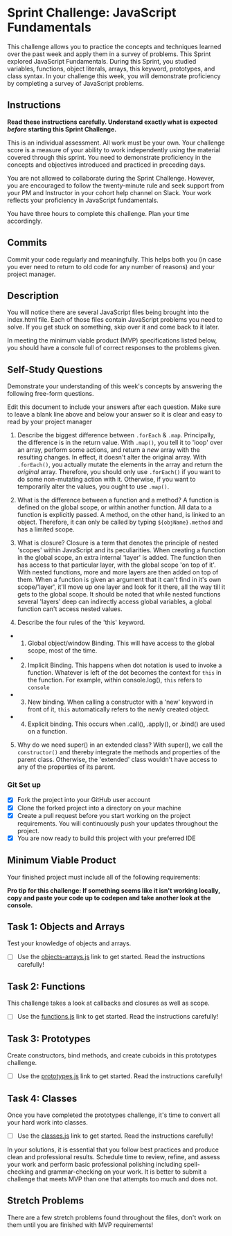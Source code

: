 # Sprint Challenge: JavaScript Fundamentals

This challenge allows you to practice the concepts and techniques learned over the past week and apply them in a survey of problems. This Sprint explored JavaScript Fundamentals. During this Sprint, you studied variables, functions, object literals, arrays, this keyword, prototypes, and class syntax. In your challenge this week, you will demonstrate proficiency by completing a survey of JavaScript problems.

## Instructions

**Read these instructions carefully. Understand exactly what is expected _before_ starting this Sprint Challenge.**

This is an individual assessment. All work must be your own. Your challenge score is a measure of your ability to work independently using the material covered through this sprint. You need to demonstrate proficiency in the concepts and objectives introduced and practiced in preceding days.

You are not allowed to collaborate during the Sprint Challenge. However, you are encouraged to follow the twenty-minute rule and seek support from your PM and Instructor in your cohort help channel on Slack. Your work reflects your proficiency in JavaScript fundamentals.

You have three hours to complete this challenge. Plan your time accordingly.

## Commits

Commit your code regularly and meaningfully. This helps both you (in case you ever need to return to old code for any number of reasons) and your project manager.

## Description

You will notice there are several JavaScript files being brought into the index.html file.  Each of those files contain JavaScript problems you need to solve.  If you get stuck on something, skip over it and come back to it later.

In meeting the minimum viable product (MVP) specifications listed below, you should have a console full of correct responses to the problems given.

## Self-Study Questions

Demonstrate your understanding of this week's concepts by answering the following free-form questions.

Edit this document to include your answers after each question. Make sure to leave a blank line above and below your answer so it is clear and easy to read by your project manager

1. Describe the biggest difference between `.forEach` & `.map`.
Principally, the difference is in the return value. With `.map()`, you tell it to 'loop' over an array, perform some actions, and return a _new_ array with the resulting changes. In effect, it doesn't alter the original array. With `.forEach()`, you actually mutate the elements in the array and return the _original_ array. Therefore, you should only use `.forEach()` if you want to do some non-mutating action with it. Otherwise, if you want to temporarily alter the values, you ought to use `.map()`.

2. What is the difference between a function and a method?
A function is defined on the global scope, or within another function. All data to a function is explicitly passed. A method, on the other hand, is linked to an object. Therefore, it can only be called by typing `${objName}.method` and has a limited scope.

3. What is closure?
Closure is a term that denotes the principle of nested 'scopes' within JavaScript and its peculiarities. When creating a function in the global scope, an extra internal 'layer' is added. The function then has access to that particular layer, with the global scope 'on top of it'. With nested functions, more and more layers are then added on top of them. When a function is given an argument that it can't find in it's own scope/'layer', it'll move up one layer and look for it there, all the way till it gets to the global scope.
It should be noted that while nested functions several 'layers' deep can indirectly access global variables, a global function can't access nested values.

4. Describe the four rules of the 'this' keyword.
* 1. Global object/window Binding. This will have access to the global scope, most of the time.
* 2. Implicit Binding. This happens when dot notation is used to invoke a function. Whatever is left of the dot becomes the context for `this` in the function. For example, within console.log(), `this` refers to `console`
* 3. New binding. When calling a constructor with a 'new' keyword in front of it, `this` automatically refers to the newly created object.
* 4. Explicit binding. This occurs when .call(), .apply(), or .bind() are used on a function.

5. Why do we need super() in an extended class?
With super(), we call the `constructor()` and thereby integrate the methods and properties of the parent class. Otherwise, the 'extended' class wouldn't have access to any of the properties of its parent. 

### Git Set up

* [x] Fork the project into your GitHub user account
* [x] Clone the forked project into a directory on your machine
* [x] Create a pull request before you start working on the project requirements.  You will continuously push your updates throughout the project.
* [x] You are now ready to build this project with your preferred IDE

## Minimum Viable Product

Your finished project must include all of the following requirements:

**Pro tip for this challenge: If something seems like it isn't working locally, copy and paste your code up to codepen and take another look at the console.**

## Task 1: Objects and Arrays
Test your knowledge of objects and arrays. 
* [ ] Use the [objects-arrays.js](challenges/objects-arrays.js) link to get started.  Read the instructions carefully!

## Task 2: Functions
This challenge takes a look at callbacks and closures as well as scope. 
* [ ] Use the [functions.js](challenges/functions.js) link to get started. Read the instructions carefully!

## Task 3: Prototypes
Create constructors, bind methods, and create cuboids in this prototypes challenge.
* [ ] Use the [prototypes.js](challenges/prototypes.js) link to get started. Read the instructions carefully!

## Task 4: Classes
Once you have completed the prototypes challenge, it's time to convert all your hard work into classes.
* [ ] Use the [classes.js](challenges/classes.js) link to get started. Read the instructions carefully!

In your solutions, it is essential that you follow best practices and produce clean and professional results. Schedule time to review, refine, and assess your work and perform basic professional polishing including spell-checking and grammar-checking on your work. It is better to submit a challenge that meets MVP than one that attempts too much and does not.

## Stretch Problems

There are a few stretch problems found throughout the files, don't work on them until you are finished with MVP requirements!